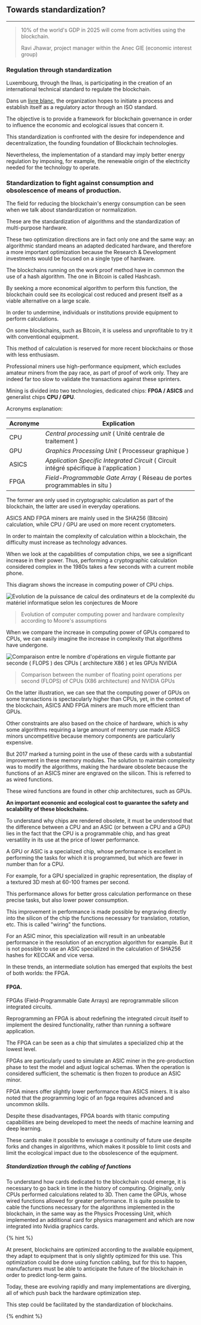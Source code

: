 ## Towards standardization?
---

> 10% of the world's GDP in 2025 will come from activities using the blockchain.
> 
> Ravi Jhawar, project manager within the Anec GIE (economic interest group)

### Regulation through standardization
Luxembourg, through the Ilnas, is participating in the creation of an international technical standard to regulate the blockchain. 

Dans un [livre blanc](../../sources/wp_blockchain_ilnase.pdf), the organization hopes to initiate a process and establish itself as a regulatory actor through an ISO standard.

The objective is to provide a framework for blockchain governance in order to influence the economic and ecological issues that concern it. 

This standardization is confronted with the desire for independence and decentralization, the founding foundation of Blockchain technologies. 

Nevertheless, the implementation of a standard may imply better energy regulation by imposing, for example, the renewable origin of the electricity needed for the technology to operate.

### Standardization to fight against consumption and obsolescence of means of production.

The field for reducing the blockchain's energy consumption can be seen when we talk about standardization or normalization.

These are the standardization of algorithms and the standardization of multi-purpose hardware.

These two optimization directions are in fact only one and the same way: an algorithmic standard means an adapted dedicated hardware, and therefore a more important optimization because the Research & Development investments would be focused on a single type of hardware.

The blockchains running on the work proof method have in common the use of a hash algorithm. The one in Bitcoin is called Hashcash.

By seeking a more economical algorithm to perform this function, the blockchain could see its ecological cost reduced and present itself as a viable alternative on a large scale.

In order to undermine, individuals or institutions provide equipment to perform calculations. 

On some blockchains, such as Bitcoin, it is useless and unprofitable to try it with conventional equipment.

This method of calculation is reserved for more recent blockchains or those with less enthusiasm.

Professional miners use high-performance equipment, which excludes amateur miners from the pay race, as part of proof of work only. They are indeed far too slow to validate the transactions against these sprinters.

Mining is divided into two technologies, dedicated chips: **FPGA / ASICS** and generalist chips **CPU / GPU**.

Acronyms explanation: 

| Acronyme | Explication |
|----------|--------------------------------------------------------------------------------------------|
| CPU | *Central processing unit* ( Unité centrale de traitement ) |
| GPU | *Graphics Processing Unit* ( Processeur graphique ) |
| ASICS | *Application Specific Integrated Circuit* ( Circuit intégré spécifique à l'application ) |
| FPGA | *Field-Programmable Gate Array* ( Réseau de portes programmables in situ ) |

The former are only used in cryptographic calculation as part of the blockchain, the latter are used in everyday operations.

ASICS AND FPGA miners are mainly used in the SHA256 (Bitcoin) calculation, while CPU / GPU are used on more recent cryptometers.

In order to maintain the complexity of calculation within a blockchain, the difficulty must increase as technology advances. 

When we look at the capabilities of computation chips, we see a significant increase in their power. Thus, performing a cryptographic calculation considered complex in the 1980s takes a few seconds with a current mobile phone.

This diagram shows the increase in computing power of CPU chips.

![Evolution de la puissance de calcul des ordinateurs et de la complexité du matériel informatique selon les conjectures de Moore](../../images/Moores_Law_Transistor_Count_1971-2016.png)
>
> Evolution of computer computing power and hardware complexity according to Moore's assumptions  

When we compare the increase in computing power of GPUs compared to CPUs, we can easily imagine the increase in complexity that algorithms have undergone.

![Comparaison entre le nombre d'opérations en virgule flottante par seconde ( FLOPS ) des CPUs ( architecture X86 ) et les GPUs NVIDIA](../../images/nvidia-gpu-pascal-volta-perf.jpg)
>
> Comparison between the number of floating point operations per second (FLOPS) of CPUs (X86 architecture) and NVIDIA GPUs

On the latter illustration, we can see that the computing power of GPUs on some transactions is spectacularly higher than CPUs, yet, in the context of the blockchain, ASICS AND FPGA miners are much more efficient than GPUs. 

Other constraints are also based on the choice of hardware, which is why some algorithms requiring a large amount of memory use made ASICS minors uncompetitive because memory components are particularly expensive.

But 2017 marked a turning point in the use of these cards with a substantial improvement in these memory modules. The solution to maintain complexity was to modify the algorithms, making the hardware obsolete because the functions of an ASICS miner are engraved on the silicon. This is referred to as wired functions.

These wired functions are found in other chip architectures, such as GPUs.

**An important economic and ecological cost to guarantee the safety and scalability of these blockchains.**

To understand why chips are rendered obsolete, it must be understood that the difference between a CPU and an ASIC (or between a CPU and a GPU) lies in the fact that the CPU is a programmable chip, and has great versatility in its use at the price of lower performance.
 
 A GPU or ASIC is a specialized chip, whose performance is excellent in performing the tasks for which it is programmed, but which are fewer in number than for a CPU. 
 
 For example, for a GPU specialized in graphic representation, the display of a textured 3D mesh at 60-100 frames per second.
 
 This performance allows for better gross calculation performance on these precise tasks, but also lower power consumption.
 
 This improvement in performance is made possible by engraving directly into the silicon of the chip the functions necessary for translation, rotation, etc. This is called "wiring" the functions. 
 
 For an ASIC minor, this specialization will result in an unbeatable performance in the resolution of an encryption algorithm for example. But it is not possible to use an ASIC specialized in the calculation of SHA256 hashes for KECCAK and vice versa.
 
 
In these trends, an intermediate solution has emerged that exploits the best of both worlds: the FPGA.

#### FPGA.
FPGAs (Field-Programmable Gate Arrays) are reprogrammable silicon integrated circuits. 

Reprogramming an FPGA is about redefining the integrated circuit itself to implement the desired functionality, rather than running a software application. 

The FPGA can be seen as a chip that simulates a specialized chip at the lowest level.  

FPGAs are particularly used to simulate an ASIC miner in the pre-production phase to test the model and adjust logical schemas. When the operation is considered sufficient, the schematic is then frozen to produce an ASIC minor. 

FPGA miners offer slightly lower performance than ASICS miners. It is also noted that the programming logic of an fpga requires advanced and uncommon skills.

Despite these disadvantages, FPGA boards with titanic computing capabilities are being developed to meet the needs of machine learning and deep learning. 

These cards make it possible to envisage a continuity of future use despite forks and changes in algorithms, which makes it possible to limit costs and limit the ecological impact due to the obsolescence of the equipment.

##### Standardization through the cabling of functions

To understand how cards dedicated to the blockchain could emerge, it is necessary to go back in time in the history of computing. Originally, only CPUs performed calculations related to 3D. Then came the GPUs, whose wired functions allowed for greater performance. It is quite possible to cable the functions necessary for the algorithms implemented in the blockchain, in the same way as the Physics Processing Unit, which implemented an additional card for physics management and which are now integrated into Nvidia graphics cards.

{% hint %}

At present, blockchains are optimized according to the available equipment, they adapt to equipment that is only slightly optimized for this use.
This optimization could be done using function cabling, but for this to happen, manufacturers must be able to anticipate the future of the blockchain in order to predict long-term gains. 

Today, these are evolving rapidly and many implementations are diverging, all of which push back the hardware optimization step.

This step could be facilitated by the standardization of blockchains. 

{% endhint %}
